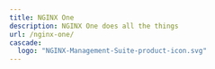```yaml
---
title: NGINX One
description: NGINX One does all the things
url: /nginx-one/
cascade:
  logo: "NGINX-Management-Suite-product-icon.svg"
---
```





